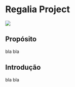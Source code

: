# Regalia Project
<img src="https://upload.wikimedia.org/wikipedia/commons/7/74/Afonso_I_Henriques.jpg" />

## Propósito
bla bla

## Introdução
bla bla
